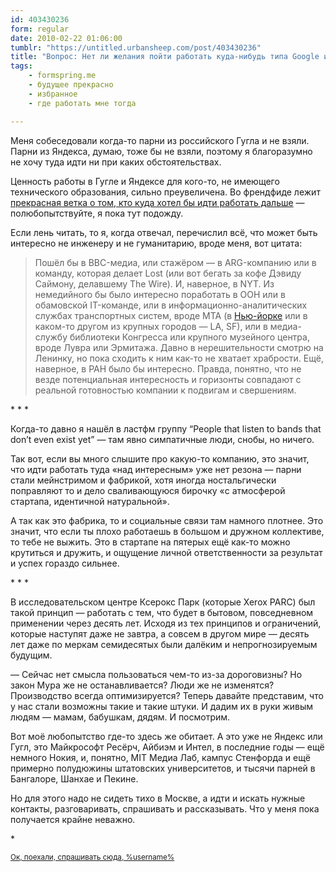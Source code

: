 ```yaml
---
id: 403430236
form: regular
date: 2010-02-22 01:06:00
tumblr: "https://untitled.urbansheep.com/post/403430236"
title: "Вопрос: Нет ли желания пойти работать куда-нибудь типа Google или Yandex? Ведь ты все-таки талант, без иронии. :)"
tags:
    - formspring.me
    - будущее прекрасно
    - избранное
    - где работать мне тогда

---
```


<p class="formspringmeAnswer">Меня собеседовали когда-то парни из российского Гугла и не взяли. Парни из Яндекса, думаю, тоже бы не взяли, поэтому я благоразумно не хочу туда идти ни при каких обстоятельствах.</p>

<p>Ценность работы в Гугле и Яндексе для кого-то, не имеющего технического образования, сильно преувеличена. Во френдфиде лежит <a href="http://b23.ru/e3ic">прекрасная ветка о том, кто куда хотел бы идти работать дальше</a> — полюбопытствуйте, я пока тут подожду.</p>

<p>Если лень читать, то я, когда отвечал, перечислил всё, что может быть интересно не инженеру и не гуманитарию, вроде меня, вот цитата:</p>

<blockquote><p>Пошёл бы в BBC-медиа, или стажёром — в ARG-компанию или в команду, которая делает Lost (или вот бегать за кофе Дэвиду Саймону, делавшему The Wire). И, наверное, в NYT. Из немедийного бы было интересно поработать в ООН или в обамовской IT-команде, или в информационно-аналитических службах транспортных систем, вроде MTA (в <a href="http://mta.info/">Нью-йорке</a> или в каком-то другом из крупных городов — LA, SF), или в медиа-службу библиотеки Конгресса или крупного музейного центра, вроде Лувра или Эрмитажа. Давно в нерешительности смотрю на Ленинку, но пока сходить к ним как-то не хватает храбрости. Ещё, наверное, в РАН было бы интересно. Правда, понятно, что не везде потенциальная интересность и горизонты совпадают с реальной готовностью компании к подвигам и свершениям.</p></blockquote>

<p class="splitter">* * *</p>

<p>Когда-то давно я нашёл в ластфм группу “People that listen to bands that don&rsquo;t even exist yet” — там явно симпатичные люди, снобы, но ничего.</p>

<p>Так вот, если вы много слышите про какую-то компанию, это значит, что идти работать туда «над интересным» уже нет резона — парни стали мейнстримом и фабрикой, хотя иногда ностальгически поправляют то и дело сваливающуюся бирочку «с атмосферой стартапа, идентичной натуральной».</p>

<p>А так как это фабрика, то и социальные связи там намного плотнее. Это значит, что если ты плохо работаешь в большом и дружном коллективе, то тебе не выжить. Это в стартапе на пятерых ещё как-то можно крутиться и дружить, и ощущение личной ответственности за результат и успех гораздо сильнее.</p>

<p class="splitter">* * *</p>

<p>В исследовательском центре Ксерокс Парк (которые Xerox PARC) был такой принцип — работать с тем, что будет в бытовом, повседневном применении через десять лет. Исходя из тех принципов и ограничений, которые наступят даже не завтра, а совсем в другом мире — десять лет даже по меркам семидесятых были далёким и непрогнозируемым будущим.</p>

<p>—&nbsp;Сейчас нет смысла пользоваться чем-то из-за дороговизны? Но закон Мура же не останавливается? Люди же не изменятся? Производство всегда оптимизируется? Теперь давайте представим, что у нас стали возможны такие и такие штуки. И дадим их в руки живым людям — мамам, бабушкам, дядям. И посмотрим.</p>

<p>Вот моё любопытство где-то здесь же обитает. А это уже не Яндекс или Гугл, это Майкрософт Ресёрч, Айбиэм и Интел, в последние годы — ещё немного Нокия, и, понятно, MIT Медиа Лаб, кампус Стенфорда и ещё примерно полудюжины штатовских университетов, и тысячи парней в Бангалоре, Шанхае и Пекине.</p>

<p>Но для этого надо не сидеть тихо в Москве, а идти и искать нужные контакты, разговаривать, спрашивать и рассказывать. Что у меня пока получается крайне неважно.</p>

<p>*</p>

<p class="formspringmeFooter"><small><a href="http://formspring.me/urbansheep">Ок, поехали, спрашивать сюда, %username%</a></small></p>

